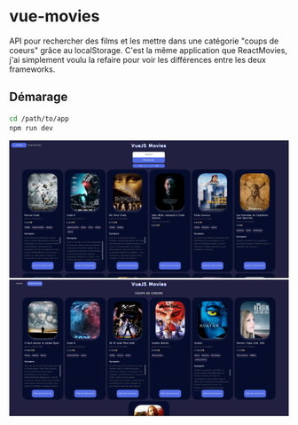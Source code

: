 # vue-movies

API pour rechercher des films et les mettre dans une catégorie "coups de coeurs" grâce au localStorage. C'est la même application que ReactMovies, j'ai simplement voulu la refaire pour voir les différences entre les deux frameworks.

## Démarage 
```sh
cd /path/to/app
npm run dev
```
![Page d'accueil](https://github.com/LordWaylander/VueJS-movies/blob/main/accueil.png)
![Coups de Coeur](https://github.com/LordWaylander/VueJS-movies/blob/main/coups-de-coeurs.png)
